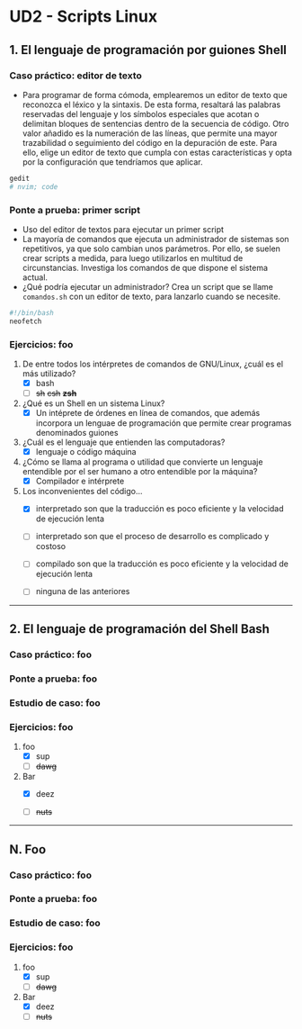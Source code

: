 # UD2 - Scripts Linux

## 1. El lenguaje de programación por guiones Shell

### Caso práctico: editor de texto

- Para programar de forma cómoda, emplearemos un editor de texto que reconozca el léxico y la sintaxis. De esta forma, resaltará las palabras reservadas del lenguaje y los símbolos especiales que acotan o delimitan bloques de sentencias dentro de la secuencia de código. Otro valor añadido es la numeración de las líneas, que permite una mayor trazabilidad o seguimiento del código en la depuración de este. Para ello, elige un editor de texto que cumpla con estas características y opta por la configuración que tendríamos que aplicar.

```bash
gedit
# nvim; code
```

### Ponte a prueba: primer script

- Uso del editor de textos para ejecutar un primer script
- La mayoría de comandos que ejecuta un administrador de sistemas son repetitivos, ya que solo cambian unos parámetros. Por ello, se suelen crear scripts a medida, para luego utilizarlos en multitud de circunstancias. Investiga los comandos de que dispone el sistema actual.
- ¿Qué podría ejecutar un administrador? Crea un script que se llame `comandos.sh` con un editor de texto, para lanzarlo cuando se necesite.

```bash
#!/bin/bash
neofetch
```

### Ejercicios: foo

1. De entre todos los intérpretes de comandos de GNU/Linux, ¿cuál es el más utilizado?
   - [x] bash
   - [ ] ~~sh~~ ~~csh~~ ~~**zsh**~~
2. ¿Qué es un Shell en un sistema Linux?
   - [x] Un intéprete de órdenes en línea de comandos, que además incorpora un lenguae de programación que permite crear programas denominados guiones
3. ¿Cuál es el lenguaje que entienden las computadoras?
   - [x] lenguaje o código máquina
4. ¿Cómo se llama al programa o utilidad que convierte un lenguaje entendible por el ser humano a otro entendible por la máquina?
   - [x] Compilador e intérprete
5. Los inconvenientes del código...
   - [x] interpretado son que la traducción es poco eficiente y la velocidad de ejecución lenta
   - [ ] interpretado son que el proceso de desarrollo es complicado y costoso
   - [ ] compilado son que la traducción es poco eficiente y la velocidad de ejecución lenta
   - [ ] ninguna de las anteriores


---
## 2. El lenguaje de programación del Shell Bash
### Caso práctico: foo
### Ponte a prueba: foo
### Estudio de caso: foo
### Ejercicios: foo

1. foo
   - [x] sup
   - [ ] ~~dawg~~
2. Bar
   - [x] deez
   - [ ] ~~nuts~~






---
## N. Foo
### Caso práctico: foo
### Ponte a prueba: foo
### Estudio de caso: foo
### Ejercicios: foo

1. foo
   - [x] sup
   - [ ] ~~dawg~~
2. Bar
   - [x] deez
   - [ ] ~~nuts~~